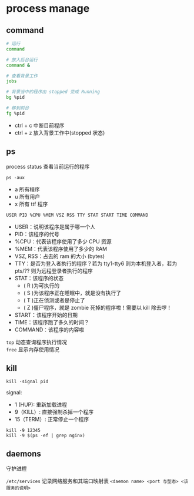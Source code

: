 # process manage

## command

```bash
# 运行
command 

# 放入后台运行
command &

# 查看背景工作
jobs

# 背景当中的程序由 stopped 变成 Running
bg %pid

# 移到前台
fg %pid
```

- ctrl + c 中断目前程序
- ctrl + z 放入背景工作中(stopped 状态)

## ps

process status 查看当前运行的程序

`ps -aux`

- a 所有程序
- u 所有用户
- x 所有 ttf 程序

`USER PID %CPU %MEM VSZ RSS TTY STAT START TIME COMMAND`

- USER：说明该程序是属于哪一个人
- PID：该程序的代号
- %CPU：代表该程序使用了多少 CPU 资源
- %MEM：代表该程序使用了多少的 RAM
- VSZ, RSS：占去的 ram 的大小 (bytes)
- TTY：是否为登入者执行的程序？若为 tty1-tty6 则为本机登入者，若为 pts/?? 则为远程登录者执行的程序
- STAT：该程序的状态
  - ( R )为可执行的
  - ( S )为该程序正在睡眠中，就是没有执行了
  - ( T )正在侦测或者是停止了
  - ( Z )僵尸程序，就是 zombie 死掉的程序啦！需要以 kill 除去啰！
- START：该程序开始的日期
- TIME：该程序跑了多久的时间？
- COMMAND：该程序的内容啦

`top` 动态查询程序执行情况  
`free` 显示内存使用情况  

## kill

`kill -signal pid`

signal:

- 1 (HUP): 重新加载进程
- 9（KILL）: 直接强制杀掉一个程序
- 15（TERM）: 正常停止一个程序

`kill -9 12345`  
`kill -9 $(ps -ef | grep nginx)`

## daemons

守护进程

`/etc/services` 记录网络服务和其端口映射表
`<daemon name> <port 与型态> <该服务的说明>`

